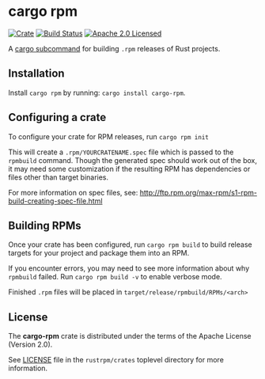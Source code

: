 # cargo rpm

[![Crate][crate-image]][crate-link]
[![Build Status][build-image]][build-link]
[![Apache 2.0 Licensed][license-image]][license-link]

[crate-image]: https://img.shields.io/crates/v/cargo-rpm.svg
[crate-link]: https://crates.io/crates/cargo-rpm
[build-image]: https://circleci.com/gh/rustrpm/crates.svg?style=shield
[build-link]: https://circleci.com/gh/rustrpm/crates
[license-image]: https://img.shields.io/badge/license-Apache2.0-blue.svg
[license-link]: https://github.com/rustrpm/crates/blob/master/LICENSE

A [cargo subcommand] for building `.rpm` releases of Rust projects.

[cargo subcommand]: https://github.com/rust-lang/cargo/wiki/Third-party-cargo-subcommands

## Installation

Install `cargo rpm` by running: `cargo install cargo-rpm`.

## Configuring a crate

To configure your crate for RPM releases, run `cargo rpm init`

This will create a `.rpm/YOURCRATENAME.spec` file which is passed to the
`rpmbuild` command. Though the generated spec should work out of the box,
it may need some customization if the resulting RPM has dependencies or
files other than target binaries.

For more information on spec files, see:
<http://ftp.rpm.org/max-rpm/s1-rpm-build-creating-spec-file.html>

## Building RPMs

Once your crate has been configured, run `cargo rpm build` to build release
targets for your project and package them into an RPM.

If you encounter errors, you may need to see more information about why
`rpmbuild` failed. Run `cargo rpm build -v` to enable verbose mode.

Finished `.rpm` files will be placed in `target/release/rpmbuild/RPMs/<arch>`

## License

The **cargo-rpm** crate is distributed under the terms of the Apache License
(Version 2.0).

See [LICENSE] file in the `rustrpm/crates` toplevel directory for more
information.

[LICENSE]: https://github.com/rustrpm/crates/blob/master/LICENSE
